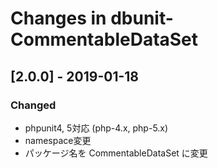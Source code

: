 # Changes in dbunit-CommentableDataSet

## [2.0.0] - 2019-01-18
### Changed
- phpunit4, 5対応 (php-4.x, php-5.x)
- namespace変更
- パッケージ名を CommentableDataSet に変更

